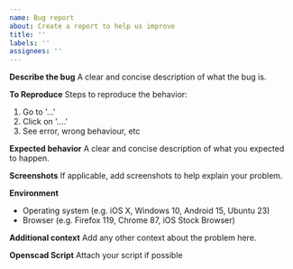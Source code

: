 ```yaml
---
name: Bug report
about: Create a report to help us improve
title: ''
labels: ''
assignees: ''
---
```


**Describe the bug**
A clear and concise description of what the bug is.

**To Reproduce**
Steps to reproduce the behavior:

1. Go to '...'
2. Click on '....'
3. See error, wrong behaviour, etc

**Expected behavior**
A clear and concise description of what you expected to happen.

**Screenshots**
If applicable, add screenshots to help explain your problem.

**Environment**

- Operating system (e.g. iOS X, Windows 10, Android 15, Ubuntu 23)
- Browser (e.g. Firefox 119, Chrome 87, iOS Stock Browser)

**Additional context**
Add any other context about the problem here.

**Openscad Script**
Attach your script if possible
